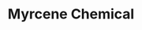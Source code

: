 ---
name: Myrcene Chemical
title: Myrcene Chemical
details:
  - detail:
      key: Brand
      value: Natural Aroma
  - detail:
      key: Packaging Size
      value: 5,25,200 Kg
  - detail:
      key: Form Of Chemicals
      value: Liquid
  - detail:
      key: Solubility
      value: Insoluble in water, soluble in ethanol.
  - detail:
      key: Boiling Point
      value: 167 deg C
  - detail:
      key: Flash Point
      value: 44.4 deg C
  - detail:
      key: Density
      value: 794 kg/m3
  - detail:
      key: Melting Point
      value: < -10 deg C (14 deg F; 263 K)
  - detail:
      key: Odour
      value: Anise,fresh,balsamic,sweet,thereal
  - detail:
      key: Molecular Formula
      value: C10H16
  - detail:
      key: Molecular Weight
      value: 136.23 g/mol
  - detail:
      key: Color
      value: Colorless to slight yellow clear liquid
  - detail:
      key: Optical Rotation
      value: -5 deg to 0 deg (at 20 deg C)
  - detail:
      key: Refractive Index
      value: 1.4680 to 1.4740 (at 20 deg C)
  - detail:
      key: Relative density
      value: 0.7920 to 0.8050 (at 20 deg C)
  - detail:
      key: Content
      value: 75%-80%
  - detail:
      key: FEMA No
      value: 2762
  - detail:
      key: EINECS No
      value: 204-622-5
  - detail:
      key: CAS No
      value: 123-35-3
showOnHome: false
thumbnail: https://5.imimg.com/data5/SELLER/Default/2021/12/PJ/PJ/SV/3823480/myrcene-chemical-500x500.png
productImages:
  - https://ucarecdn.com/8213c725-21d0-4ac0-ad5e-c1975c20032b/
category: aroma chemicals
---